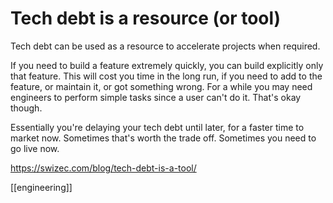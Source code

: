 # Tech debt is a resource (or tool)

Tech debt can be used as a resource to accelerate projects when required.

If you need to build a feature extremely quickly, you can build explicitly only that feature. This will cost you time in the long run, if you need to add to the feature, or maintain it, or got something wrong. For a while you may need engineers to perform simple tasks since a user can't do it. That's okay though.

Essentially you're delaying your tech debt until later, for a faster time to market now. Sometimes that's worth the trade off. Sometimes you need to go live now.

https://swizec.com/blog/tech-debt-is-a-tool/

[[engineering]]